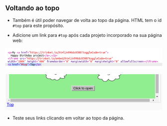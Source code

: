 ## Voltando ao topo

+ Também é útil poder navegar de volta ao topo da página. HTML tem o id `#top` para este propósito.

+ Adicione um link para `#top` após cada projeto incorporado na sua página web:

![captura de tela](images/showcase-top-code.png)

![captura de tela](images/showcase-top-output.png)

+ Teste seus links clicando em voltar ao topo da página.